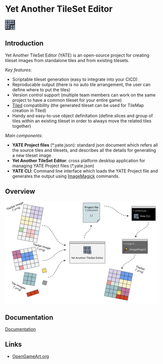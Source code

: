 # Yet Another TileSet Editor

![yate](./assets/yate-32.png)

## Introduction

Yet Another TileSet Editor (YATE) is an open-source project for creating tileset images from standalone tiles and from existing tilesets.

*Key features*:
- Scriptable tileset generation (easy to integrate into your CICD)
- Reproducable output (there is no auto tile arrangement, the user can define where to put the tiles)
- Version control support (multiple team members can work on the same project to have a common tileset for your entire game)
- [Tiled](https://www.mapeditor.org/) compatibility (the generated tileset can be used for TileMap creation in Tiled)
- Handy and easy-to-use object definitation (define slices and group of tiles within an existing tileset in order to always move the related tiles together)

*Main components*:
- **YATE Project files** (*.yate.json): standard json document which refers all the source tiles and tilesets, and describes all the details for generating a new tileset image
- **Yet Another TileSet Editor**: cross platform desktop application for managing YATE Project files (*.yate.json)
- **YATE CLI**: Command line interface which loads the YATE Project file and generates the output using [ImageMagick](https://imagemagick.org/) commands.

## Overview

![yate](./assets/yate-overview.png)

## Documentation

[Documentation](documentation.md)

## Links
- [OpenGameArt.org](https://opengameart.org/)
